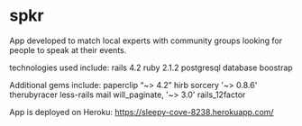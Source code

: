 # spkr

App developed to match local experts with community groups looking for people to speak at their events.

technologies used include: 
rails 4.2 
ruby 2.1.2 
postgresql database 
boostrap

Additional gems include: 
paperclip “~> 4.2” 
hirb 
sorcery '~> 0.8.6' 
therubyracer 
less-rails 
mail 
will_paginate, '~> 3.0' 
rails_12factor

App is deployed on Heroku:  https://sleepy-cove-8238.herokuapp.com/

